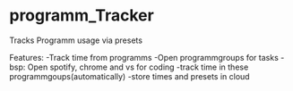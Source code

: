 # programm_Tracker
Tracks Programm usage via presets

Features:
    -Track time from programms
    -Open programmgroups for tasks
        -bsp: Open spotify, chrome and vs for coding
    -track time in these programmgoups(automatically)
    -store times and presets in cloud
